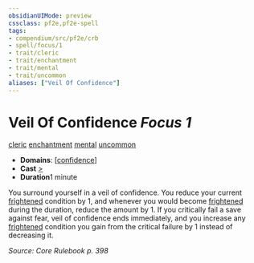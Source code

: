 ```yaml
---
obsidianUIMode: preview
cssclass: pf2e,pf2e-spell
tags:
- compendium/src/pf2e/crb
- spell/focus/1
- trait/cleric
- trait/enchantment
- trait/mental
- trait/uncommon
aliases: ["Veil Of Confidence"]
---
```

# Veil Of Confidence *Focus 1*   
[cleric](/rules/traits/cleric.md)  [enchantment](/rules/traits/enchantment.md)  [mental](/rules/traits/mental.md)  [uncommon](/rules/traits/uncommon.md)  

- **Domains**: [[confidence](/compendium/setting/domains.md#Confidence)]
- **Cast** [>](/rules/core-rulebook/chapter-9-playing-the-game.md#Actions "Single Action") 
- **Duration**1 minute

You surround yourself in a veil of confidence. You reduce your current [frightened](/rules/conditions.md#Frightened) condition by 1, and whenever you would become [frightened](/rules/conditions.md#Frightened) during the duration, reduce the amount by 1. If you critically fail a save against fear, veil of confidence ends immediately, and you increase any [frightened](/rules/conditions.md#Frightened) condition you gain from the critical failure by 1 instead of decreasing it.

*Source: Core Rulebook p. 398*
